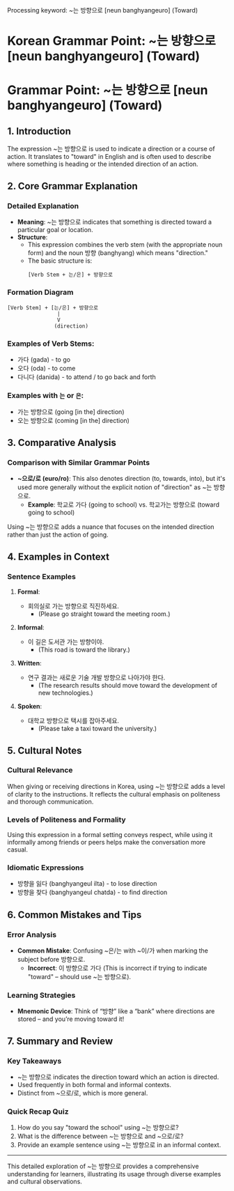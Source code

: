 Processing keyword: ~는 방향으로 [neun banghyangeuro] (Toward)
# Korean Grammar Point: ~는 방향으로 [neun banghyangeuro] (Toward)
# Grammar Point: ~는 방향으로 [neun banghyangeuro] (Toward)
## 1. Introduction
The expression ~는 방향으로 is used to indicate a direction or a course of action. It translates to "toward" in English and is often used to describe where something is heading or the intended direction of an action.
## 2. Core Grammar Explanation
### Detailed Explanation
- **Meaning**: ~는 방향으로 indicates that something is directed toward a particular goal or location.
- **Structure**: 
  - This expression combines the verb stem (with the appropriate noun form) and the noun 방향 (banghyang) which means "direction."
  - The basic structure is:
    ```
    [Verb Stem + 는/은] + 방향으로
    ```
### Formation Diagram
```
[Verb Stem] + [는/은] + 방향으로
                |
                V
               (direction)
```
### Examples of Verb Stems:
- 가다 (gada) - to go
- 오다 (oda) - to come
- 다니다 (danida) - to attend / to go back and forth
### Examples with `는` or `은`:
- 가는 방향으로 (going [in the] direction)
- 오는 방향으로 (coming [in the] direction)
## 3. Comparative Analysis
### Comparison with Similar Grammar Points
- **~으로/로 (euro/ro)**: This also denotes direction (to, towards, into), but it's used more generally without the explicit notion of "direction" as ~는 방향으로.
  - **Example**: 학교로 가다 (going to school) vs. 학교가는 방향으로 (toward going to school)
  
Using ~는 방향으로 adds a nuance that focuses on the intended direction rather than just the action of going.
## 4. Examples in Context
### Sentence Examples
1. **Formal**:
   - 회의실로 가는 방향으로 직진하세요.
     - (Please go straight toward the meeting room.)
   
2. **Informal**:
   - 이 길은 도서관 가는 방향이야.
     - (This road is toward the library.)
   
3. **Written**:
   - 연구 결과는 새로운 기술 개발 방향으로 나아가야 한다.
     - (The research results should move toward the development of new technologies.)
   
4. **Spoken**:
   - 대학교 방향으로 택시를 잡아주세요.
     - (Please take a taxi toward the university.)
## 5. Cultural Notes
### Cultural Relevance
When giving or receiving directions in Korea, using ~는 방향으로 adds a level of clarity to the instructions. It reflects the cultural emphasis on politeness and thorough communication.
### Levels of Politeness and Formality
Using this expression in a formal setting conveys respect, while using it informally among friends or peers helps make the conversation more casual.
### Idiomatic Expressions
- 방향을 잃다 (banghyangeul ilta) - to lose direction
- 방향을 찾다 (banghyangeul chatda) - to find direction
## 6. Common Mistakes and Tips
### Error Analysis
- **Common Mistake**: Confusing ~은/는 with ~이/가 when marking the subject before 방향으로.
  - **Incorrect**: 이 방향으로 가다 (This is incorrect if trying to indicate "toward" – should use ~는 방향으로).
  
### Learning Strategies
- **Mnemonic Device**: Think of “방향” like a “bank” where directions are stored – and you’re moving toward it!
## 7. Summary and Review
### Key Takeaways
- ~는 방향으로 indicates the direction toward which an action is directed.
- Used frequently in both formal and informal contexts.
- Distinct from ~으로/로, which is more general.
### Quick Recap Quiz
1. How do you say "toward the school" using ~는 방향으로?
2. What is the difference between ~는 방향으로 and ~으로/로?
3. Provide an example sentence using ~는 방향으로 in an informal context.
---
This detailed exploration of ~는 방향으로 provides a comprehensive understanding for learners, illustrating its usage through diverse examples and cultural observations.
